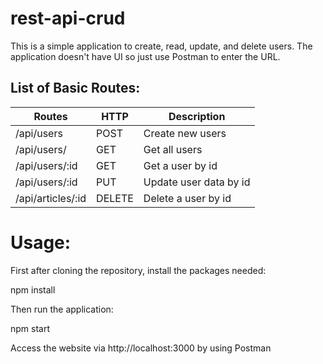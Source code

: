 # rest-api-crud

This is a simple application to create, read, update, and delete users. The application doesn't have UI so just use Postman to enter the URL.

## List of Basic Routes:

| Routes | HTTP | Description |
| --------------- | ------------- | --------------------------- |
| /api/users | POST | Create new users |
| /api/users/ | GET | Get all users |
| /api/users/:id | GET | Get a user by id |
| /api/users/:id | PUT | Update user data by id |
| /api/articles/:id | DELETE | Delete a user by id |

# Usage:

First after cloning the repository, install the packages needed:

npm install

Then run the application:

npm start

Access the website via http://localhost:3000 by using Postman
